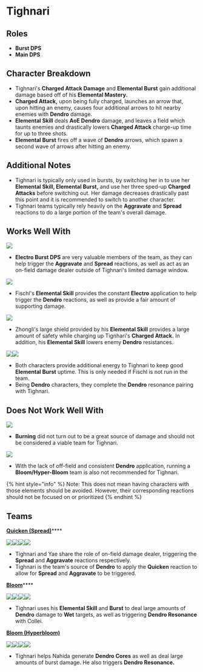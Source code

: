 # Tighnari

## Roles

* **Burst DPS**
* **Main DPS**

## **Character Breakdown**

* Tighnari's **Charged Attack Damage** and **Elemental Burst** gain additional damage based off of his **Elemental Mastery.**
* **Charged Attack,** upon being fully charged, launches an arrow that, upon hitting an enemy, causes four additional arrows to hit nearby enemies with **Dendro** damage.
* **Elemental Skill** deals **AoE Dendro** damage, and leaves a field which taunts enemies and drastically lowers **Charged Attack** charge-up time for up to three shots.
* **Elemental Burst** fires off a wave of **Dendro** arrows, which spawn a second wave of arrows after hitting an enemy.

## **Additional Notes**

* Tighnari is typically only used in bursts, by switching her in to use her **Elemental Skill, Elemental Burst,** and use her three sped-up **Charged Attacks** before switching out. Her damage decreases drastically past this point and it is recommended to switch to another character.
* Tighnari teams typically rely heavily on the **Aggravate** and **Spread** reactions to do a large portion of the team's overall damage.

## Works Well With

![](../../.gitbook/assets/ui\_avataricon\_yae.png)

* **Electro Burst DPS** are very valuable members of the team, as they can help trigger the **Aggravate** and **Spread** reactions, as well as act as an on-field damage dealer outside of Tighnari's limited damage window.

![](../../.gitbook/assets/ui\_avataricon\_fischl.png)

* Fischl's **Elemental Skill** provides the constant **Electro** application to help trigger the **Dendro** reactions, as well as provide a fair amount of supporting damage.

![](../../.gitbook/assets/ui\_avataricon\_zhongli.png)

* Zhongli's large shield provided by his **Elemental Skill** provides a large amount of safety while charging up Tignhari's **Charged Attack.** In addition, his **Elemental Skill** lowers enemy **Dendro** resistances.

![](../../.gitbook/assets/ui\_avataricon\_traveler\_dendro.png)![](../../.gitbook/assets/ui\_avataricon\_collei.png)

* Both characters provide additional energy to Tighnari to keep good **Elemental Burst** uptime. This is only needed if Fischl is not run in the team.
* Being **Dendro** characters, they complete the **Dendro** resonance pairing with Tighnari.

## Does Not Work Well With

![](../../.gitbook/assets/ui\_icon\_pyro.webp)

* **Burning** did not turn out to be a great source of damage and should not be considered a viable team for Tighnari.

![](../../.gitbook/assets/ui\_icon\_hydro.webp)

* With the lack of off-field and consistent **Dendro** application, running a **Bloom/Hyper-Bloom** team is also not recommended for Tighnari.

{% hint style="info" %}
Note: This does not mean having characters with those elements should be avoided. However, their corresponding reactions should not be focused on or prioritized
{% endhint %}

## Teams

[**Quicken (Spread)**](../../teams/quicken-spread.md)****

![](../../.gitbook/assets/ui\_avataricon\_tighnari.png)![](../../.gitbook/assets/ui\_avataricon\_yae.png)![](../../.gitbook/assets/ui\_avataricon\_fischl.png)![](../../.gitbook/assets/ui\_avataricon\_zhongli.png)

* Tighnari and Yae share the role of on-field damage dealer, triggering the **Spread** and **Aggravate** reactions respectively.
* Tighnari is the team's source of **Dendro** to apply the **Quicken** reaction to allow for **Spread** and **Aggravate** to be triggered.

[**Bloom**](../../teams/anemo-1.md)****

![](../../.gitbook/assets/ui\_avataricon\_nilou.png)![](../../.gitbook/assets/ui\_avataricon\_collei.png)![](../../.gitbook/assets/ui\_avataricon\_tighnari.png)![](../../.gitbook/assets/ui\_avataricon\_kokomi.png)

* Tighnari uses his **Elemental Skill** and **Burst** to deal large amounts of **Dendro** damage to **Wet** targets, as well as triggering **Dendro Resonance** with Collei.

****[**Bloom (Hyperbloom)**](../../teams/bloom-hyperbloom.md)****

![](../../.gitbook/assets/ui\_avataricon\_yae.png)![](../../.gitbook/assets/ui\_avataricon\_tighnari.png)![](../../.gitbook/assets/ui\_avataricon\_nahida.png)![](../../.gitbook/assets/ui\_avataricon\_kokomi.png)

* Tighnari helps Nahida generate **Dendro Cores** as well as deal large amounts of burst damage. He also triggers **Dendro Resonance.**
